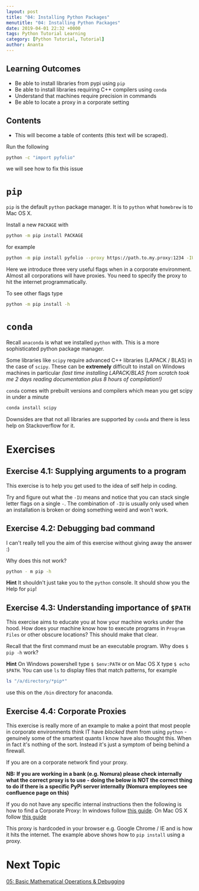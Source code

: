 ```yaml
---
layout: post
title: "04: Installing Python Packages"
menutitle: "04: Installing Python Packages"
date: 2019-04-01 22:32 +0000
tags: Python Tutorial Learning
category: [Python Tutorial, Tutorial]
author: Ananta
---
```


## Learning Outcomes

- Be able to install libraries from pypi using `pip`
- Be able to install libraries requiring C++ compilers using `conda`
- Understand that machines require precision in commands
- Be able to locate a proxy in a corporate setting

## Contents

- This will become a table of contents (this text will be scraped).

Run the following

```sh
python -c "import pyfolio"
```

we will see how to fix this issue

# `pip`

`pip` is the default `python` package manager. It is to `python` what `homebrew` is to Mac OS X.

Install a new `PACKAGE` with

```sh
python -m pip install PACKAGE
```

for example

```sh
python -m pip install pyfolio --proxy https://path.to.my.proxy:1234 -IU
```

Here we introduce three very useful flags when in a corporate environment. Almost all corporations will have proxies. You need to specify the proxy to hit the internet programmatically.

To see other flags type

```sh
python -m pip install -h
```

# `conda`

Recall `anaconda` is what we installed `python` with. This is a more sophisticated python package manager.

Some libraries like `scipy` require advanced C++ libraries (LAPACK / BLAS) in the case of `scipy`. These can be **extremely** difficult to install on Windows machines in particular *(last time installing LAPACK/BLAS from scratch took me 2 days reading documentation plus 8 hours of compilation!)*

`conda` comes with prebuilt versions and compilers which mean you get scipy in under a minute

```sh
conda install scipy
```

Downsides are that not all libraries are supported by `conda` and there is less help on Stackoverflow for it.

# Exercises

## Exercise 4.1: Supplying arguments to a program

This exercise is to help you get used to the idea of self help in coding.

Try and figure out what the `-IU` means and notice that you can stack single letter flags on a single `-`. The combination of `-IU` is usually only used when an installation is broken or doing something weird and won't work.

## Exercise 4.2: Debugging bad command

I can't really tell you the aim of this exercise without giving away the answer :)

Why does this not work?

```sh
python - m pip -h
```

**Hint** It shouldn't just take you to the `python` console. It should show you the Help for `pip`!

## Exercise 4.3: Understanding importance of `$PATH`

This exercise aims to educate you at how your machine works under the hood. How does your machine know how to execute programs in `Program Files` or other obscure locations? This should make that clear.

Recall that the first command must be an executable program. Why does `$ pip -h` work?

**Hint** On Windows powershell type `$ $env:PATH` or on Mac OS X type `$ echo $PATH`.
You can use `ls` to display files that match patterns, for example

```sh
ls "/a/directory/*pip*"
```

use this on the `/bin` directory for anaconda.

## Exercise 4.4: Corporate Proxies

This exercise is really more of an example to make a point that most people in corporate environments think IT have *blocked them* from using `python` - genuinely some of the smartest quants I know have also thought this. When in fact it's nothing of the sort. Instead it's just a symptom of being behind a firewall.

If you are on a corporate network find your proxy.

**NB: If you are working in a bank (e.g. Nomura) please check internally what the correct proxy is to use - doing the below is NOT the correct thing to do if there is a specific PyPi server internally (Nomura employees see confluence page on this)**

If you do not have any specific internal instructions then the following is how to find a Corporate Proxy: In windows follow [this guide](https://superuser.com/a/346376). On Mac OS X follow [this guide](https://askubuntu.com/a/924676)

This proxy is hardcoded in your browser e.g. Google Chrome / IE and is how it hits the internet. The example above shows how to `pip install` using a proxy.

# Next Topic

[05: Basic Mathematical Operations & Debugging](https://flipdazed.github.io/blog/python%20tutorial/05-Basic-Mathematical-Operations-and-Debugging)
